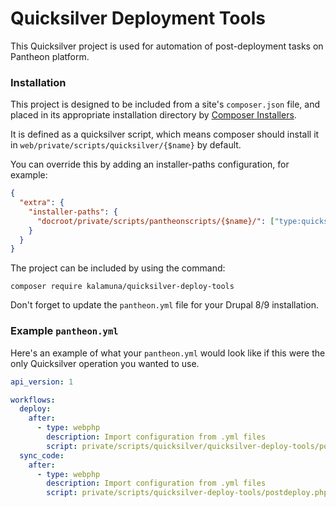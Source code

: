 # Quicksilver Deployment Tools

This Quicksilver project is used for automation of post-deployment tasks on Pantheon platform.

### Installation

This project is designed to be included from a site's `composer.json` file, and placed in its appropriate installation directory by [Composer Installers](https://github.com/composer/installers). 

It is defined as a quicksilver script, which means composer should install it in `web/private/scripts/quicksilver/{$name}` by default.

You can override this by adding an installer-paths configuration, for example:

```json
{
  "extra": {
    "installer-paths": {
      "docroot/private/scripts/pantheonscripts/{$name}/": ["type:quicksilver-script"]
    }
  }
}
```

The project can be included by using the command:

`composer require kalamuna/quicksilver-deploy-tools`

Don't forget to update the `pantheon.yml` file for your Drupal 8/9 installation.

### Example `pantheon.yml`

Here's an example of what your `pantheon.yml` would look like if this were the only Quicksilver operation you wanted to use.

```yaml
api_version: 1

workflows:
  deploy:
    after:
      - type: webphp
        description: Import configuration from .yml files
        script: private/scripts/quicksilver/quicksilver-deploy-tools/postdeploy.php
  sync_code:
    after:
      - type: webphp
        description: Import configuration from .yml files
        script: private/scripts/quicksilver-deploy-tools/postdeploy.php
```
